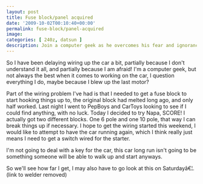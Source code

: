 ```yaml
---
layout: post
title: Fuse block/panel acquired
date: '2009-10-02T00:10:40+00:00'
permalink: fuse-block/panel-acquired
image: 
categories: [ 240z, datsun ]
description: Join a computer geek as he overcomes his fear and ignorance to wire up his car himself - featuring a trip to Napa and upcoming plans.
---
```


So I have been delaying wiring up the car a bit, partially because I don't understand it all, and partially because I am afraid! I'm a computer geek, but not always the best when it comes to working on the car, I question everything I do, maybe because I blew up the last motor?

Part of the wiring problem I've had is that I needed to get a fuse block to start hooking things up to, the original block had melted long ago, and only half worked. Last night I went to PepBoys and CarToys looking to see if I could find anything, with no luck. Today I decided to try Napa, SCORE! I actually got two different blocks. One 6 pole and one 10 pole, that way I can break things up if necessary. I hope to get the wiring started this weekend, I would like to attempt to have the car running again, which I think really just means I need to get a switch wired for the starter.

I'm not going to deal with a key for the car, this car long run isn't going to be something someone will be able to walk up and start anyways.

So we'll see how far I get, I may also have to go look at this on Saturdayâ€¦. (link to welder removed)





